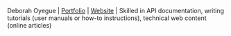 Deborah Oyegue | [Portfolio](https://github.com/Dee-Tyan/publishedarticles)  | [Website](https://dee-tyan.github.io/deborahoyegue.github.io/) | Skilled in API documentation, writing tutorials (user manuals or how-to instructions), technical web content (online articles)

